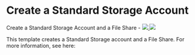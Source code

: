 # Create a Standard Storage Account

Create a Standard Storage Account and a File Share - <a href="https://portal.azure.com/#create/Microsoft.Template/uri/https%3A%2F%2Fraw.githubusercontent.com%2FAzure%2Fazure-quickstart-templates%2Fmaster%2F101-storage-share-create-via-aci%2Fazuredeploy.json" target="_blank">
    <img src="http://azuredeploy.net/deploybutton.png"/>
</a>
<a href="http://armviz.io/#/?load=https%3A%2F%2Fraw.githubusercontent.com%2FAzure%2Fazure-quickstart-templates%2Fmaster%2F101-storage-share-create-via-aci%2Fazuredeploy.json" target="_blank">
    <img src="http://armviz.io/visualizebutton.png"/>
</a>

This template creates a Standard Storage account and a File Share. For more information, see here:
